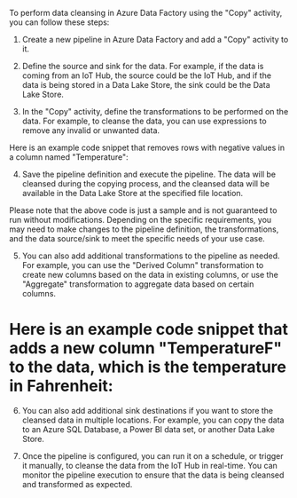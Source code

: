 To perform data cleansing in Azure Data Factory using the "Copy" activity, you can follow these steps:

1. Create a new pipeline in Azure Data Factory and add a "Copy" activity to it.

2. Define the source and sink for the data. For example, if the data is coming from an IoT Hub, the source could be the IoT Hub, and if the data is being stored in a Data Lake Store, the sink could be the Data Lake Store.

3. In the "Copy" activity, define the transformations to be performed on the data. For example, to cleanse the data, you can use expressions to remove any invalid or unwanted data.

Here is an example code snippet that removes rows with negative values in a column named "Temperature":

4. Save the pipeline definition and execute the pipeline. The data will be cleansed during the copying process, and the cleansed data will be available in the Data Lake Store at the specified file location.

Please note that the above code is just a sample and is not guaranteed to run without modifications. Depending on the specific requirements, you may need to make changes to the pipeline definition, the transformations, and the data source/sink to meet the specific needs of your use case.

5. You can also add additional transformations to the pipeline as needed. For example, you can use the "Derived Column" transformation to create new columns based on the data in existing columns, or use the "Aggregate" transformation to aggregate data based on certain columns.


# Here is an example code snippet that adds a new column "TemperatureF" to the data, which is the temperature in Fahrenheit:

6. You can also add additional sink destinations if you want to store the cleansed data in multiple locations. For example, you can copy the data to an Azure SQL Database, a Power BI data set, or another Data Lake Store.

7. Once the pipeline is configured, you can run it on a schedule, or trigger it manually, to cleanse the data from the IoT Hub in real-time. You can monitor the pipeline execution to ensure that the data is being cleansed and transformed as expected.